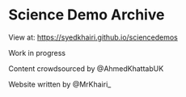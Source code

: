 # Science Demo Archive

View at: https://syedkhairi.github.io/sciencedemos

Work in progress

Content crowdsourced by @AhmedKhattabUK

Website written by @MrKhairi_
